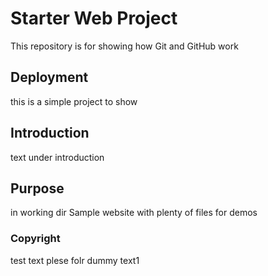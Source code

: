 # Starter Web Project

This repository is for showing how Git and GitHub work
## Deployment
this is a simple project to show
## Introduction
text under introduction 
## Purpose
in working dir
Sample website with plenty of files for demos
### Copyright
 test text
 plese folr
 dummy text1